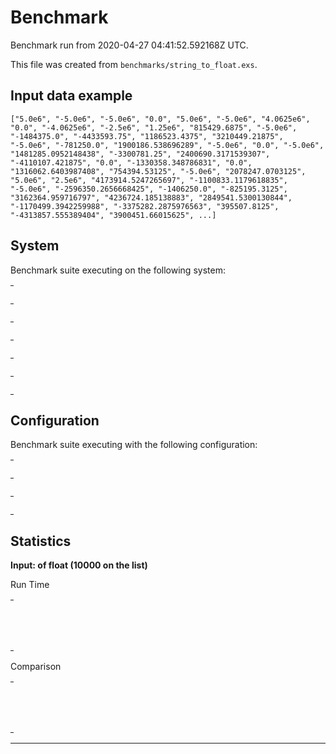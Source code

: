 # Benchmark

Benchmark run from 2020-04-27 04:41:52.592168Z UTC.

This file was created from `benchmarks/string_to_float.exs`.

## Input data example

    ["5.0e6", "-5.0e6", "-5.0e6", "0.0", "5.0e6", "-5.0e6", "4.0625e6", "0.0", "-4.0625e6", "-2.5e6", "1.25e6", "815429.6875", "-5.0e6", "-1484375.0", "-4433593.75", "1186523.4375", "3210449.21875", "-5.0e6", "-781250.0", "1900186.538696289", "-5.0e6", "0.0", "-5.0e6", "1481285.0952148438", "-3300781.25", "2400690.3171539307", "-4110107.421875", "0.0", "-1330358.348786831", "0.0", "1316062.6403987408", "754394.53125", "-5.0e6", "2078247.0703125", "5.0e6", "2.5e6", "4173914.5247265697", "-1100833.1179618835", "-5.0e6", "-2596350.2656668425", "-1406250.0", "-825195.3125", "3162364.959716797", "4236724.185138883", "2849541.5300130844", "-1170499.3942259988", "-3375282.2875976563", "395507.8125", "-4313857.555389404", "3900451.66015625", ...]


## System

Benchmark suite executing on the following system:

<table style="width: 1%">
  <tr>
    <th style="width: 1%; white-space: nowrap">Operating System</th>
    <td>macOS</td>
  </tr><tr>
    <th style="white-space: nowrap">CPU Information</th>
    <td style="white-space: nowrap">Intel(R) Core(TM) i5-9600K CPU @ 3.70GHz</td>
  </tr><tr>
    <th style="white-space: nowrap">Number of Available Cores</th>
    <td style="white-space: nowrap">6</td>
  </tr><tr>
    <th style="white-space: nowrap">Available Memory</th>
    <td style="white-space: nowrap">32 GB</td>
  </tr><tr>
    <th style="white-space: nowrap">Elixir Version</th>
    <td style="white-space: nowrap">1.8.2</td>
  </tr><tr>
    <th style="white-space: nowrap">Erlang Version</th>
    <td style="white-space: nowrap">22.3.2</td>
  </tr>
</table>

## Configuration

Benchmark suite executing with the following configuration:

<table style="width: 1%">
  <tr>
    <th style="width: 1%">:time</th>
    <td style="white-space: nowrap">5 s</td>
  </tr><tr>
    <th>:parallel</th>
    <td style="white-space: nowrap">1</td>
  </tr><tr>
    <th>:warmup</th>
    <td style="white-space: nowrap">2 s</td>
  </tr>
</table>

## Statistics




__Input: of float (10000 on the list)__

Run Time
<table style="width: 1%">
  <tr>
    <th>Name</th>
    <th style="text-align: right">IPS</th>
    <th style="text-align: right">Average</th>
    <th style="text-align: right">Devitation</th>
    <th style="text-align: right">Median</th>
    <th style="text-align: right">99th&nbsp;%</th>
  </tr>
  <tr>
    <td style="white-space: nowrap">String.to_float/1</td>
    <td style="white-space: nowrap; text-align: right">375.28</td>
    <td style="white-space: nowrap; text-align: right">2.66 ms</td>
    <td style="white-space: nowrap; text-align: right">±3.82%</td>
    <td style="white-space: nowrap; text-align: right">2.64 ms</td>
    <td style="white-space: nowrap; text-align: right">3.17 ms</td>
  </tr>
  <tr>
    <td style="white-space: nowrap">Float.parse/1</td>
    <td style="white-space: nowrap; text-align: right">97.25</td>
    <td style="white-space: nowrap; text-align: right">10.28 ms</td>
    <td style="white-space: nowrap; text-align: right">±2.55%</td>
    <td style="white-space: nowrap; text-align: right">10.21 ms</td>
    <td style="white-space: nowrap; text-align: right">11.65 ms</td>
  </tr>
</table>

Comparison
<table style="width: 1%">
  <tr>
    <th>Name</th>
    <th style="text-align: right">IPS</th>
    <th style="text-align: right">Slower</th>
  <tr>
    <td style="white-space: nowrap">String.to_float/1</td>
    <td style="white-space: nowrap;text-align: right">375.28</td>
    <td>&nbsp;</td>
  </tr>
  <tr>
    <td style="white-space: nowrap">Float.parse/1</td>
    <td style="white-space: nowrap; text-align: right">97.25</td>
    <td style="white-space: nowrap; text-align: right">3.86x</td>
  </tr>
</table>


<hr/>

